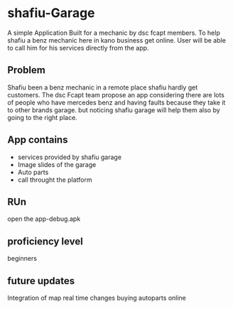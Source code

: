 # shafiu-Garage
A simple Application Built for a mechanic by dsc fcapt members. To help shafiu a benz mechanic here in kano business get online. User will be able to call him for his services directly from the app. 

## Problem
Shafiu been a benz mechanic in a remote place shafiu hardly get customers. The dsc Fcapt team propose an app considering there are lots of people who have mercedes benz and having faults because they take it to other brands garage. but noticing shafiu garage will help them also by going to the right place.

## App contains
- services provided by shafiu garage
- Image slides of the garage
- Auto parts
- call throught the platform


## RUn
open the app-debug.apk  

## proficiency level
beginners

## future updates
Integration of map
real time changes
buying autoparts online

